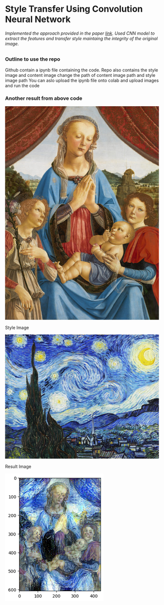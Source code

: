 # Style Transfer Using Convolution Neural Network

###### Implemented the approach provided in the paper [link](https://www.cv-foundation.org/openaccess/content_cvpr_2016/papers/Gatys_Image_Style_Transfer_CVPR_2016_paper.pdf). Used CNN model to extract the features and transfer style maintaing the integrity of the original image.


### Outline to use the repo

Github contain a ipynb file containing the code.
Repo also contains the style image and content image change the path of content image path and style image path
You can aslo upload the ipynb file onto colab and upload images and run the code


### Another result from above code

![1701014713192](https://github.com/AbuKashan/daashtoon_gen_ai/blob/main/leonard.jpg)

Style Image

![1701014733163](https://github.com/AbuKashan/daashtoon_gen_ai/blob/main/starry_night.jpg)


Result Image

![1701014745052](https://github.com/AbuKashan/daashtoon_gen_ai/blob/main/result2.png)
